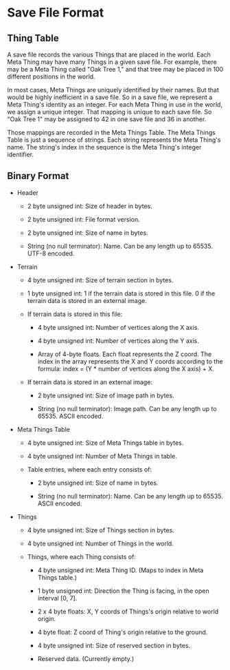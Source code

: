 # Save File Format

## Thing Table

A save file records the various Things that are placed in the world. Each Meta Thing may
have many Things in a given save file. For example, there may be a Meta Thing called "Oak
Tree 1," and that tree may be placed in 100 different positions in the world.

In most cases, Meta Things are uniquely identified by their names. But that would be
highly inefficient in a save file. So in a save file, we represent a Meta Thing's identity
as an integer. For each Meta Thing in use in the world, we assign a unique integer. That
mapping is unique to each save file. So "Oak Tree 1" may be assigned to 42 in one save
file and 36 in another.

Those mappings are recorded in the Meta Things Table. The Meta Things Table is just a
sequence of strings. Each string represents the Meta Thing's name. The string's index in
the sequence is the Meta Thing's integer identifier.

## Binary Format

* Header

  * 2 byte unsigned int: Size of header in bytes.
  
  * 2 byte unsigned int: File format version.
  
  * 2 byte unsigned int: Size of name in bytes.
  
  * String (no null terminator): Name. Can be any length up to 65535. UTF-8 encoded.

* Terrain
  
  * 4 byte unsigned int: Size of terrain section in bytes.
  
  * 1 byte unsigned int: 1 if the terrain data is stored in this file. 0 if the terrain
    data is stored in an external image.
  
  * If terrain data is stored in this file:
  
    * 4 byte unsigned int: Number of vertices along the X axis.
  
    * 4 byte unsigned int: Number of vertices along the Y axis.
  
    * Array of 4-byte floats. Each float represents the Z coord. The index in the
      array represents the X and Y coords according to the formula:
      index = (Y * number of vertices along the X axis) + X.
  
  * If terrain data is stored in an external image:
    
    * 2 byte unsigned int: Size of image path in bytes.
    
    * String (no null terminator): Image path. Can be any length up to 65535.
      ASCII encoded.

* Meta Things Table

  * 4 byte unsigned int: Size of Meta Things table in bytes.
  
  * 4 byte unsigned int: Number of Meta Things in table.
  
  * Table entries, where each entry consists of:
  
    * 2 byte unsigned int: Size of name in bytes.
  
    * String (no null terminator): Name. Can be any length up to 65535. ASCII encoded.

* Things
  
  * 4 byte unsigned int: Size of Things section in bytes.
  
  * 4 byte unsigned int: Number of Things in the world.
  
  * Things, where each Thing consists of:
  
    * 4 byte unsigned int: Meta Thing ID. (Maps to index in Meta Things table.)
    
    * 1 byte unsigned int: Direction the Thing is facing, in the open interval [0, 7].
    
    * 2 x 4 byte floats: X, Y coords of Things's origin relative to world origin.
    
    * 4 byte float: Z coord of Thing's origin relative to the ground.
    
    * 4 byte unsigned int: Size of reserved section in bytes.
    
    * Reserved data. (Currently empty.)